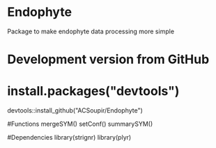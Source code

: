 # Endophyte
Package to make endophyte data processing more simple

# Development version from GitHub
# install.packages("devtools")

devtools::install_github("ACSoupir/Endophyte")

#Functions
mergeSYM()
setConf()
summarySYM()

#Dependencies
library(strignr)
library(plyr)
